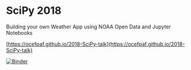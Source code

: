 # SciPy 2018 

Building your own Weather App using NOAA Open Data and Jupyter Notebooks

[https://ocefpaf.github.io/2018-SciPy-talk](https://ocefpaf.github.io/2018-SciPy-talk)

[![Binder](http://mybinder.org/badge.svg)](https://mybinder.org/v2/gh/ocefpaf/2018-SciPy-talk/gh-pages)
